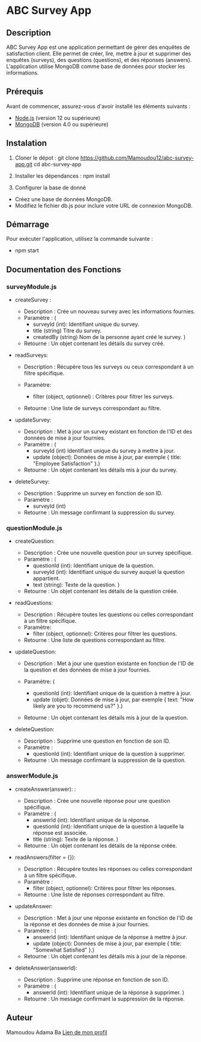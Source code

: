 # ABC Survey App

## Description

ABC Survey App est une application permettant de gérer des enquêtes de satisfaction client. Elle permet de créer, lire, mettre à jour et supprimer des enquêtes (surveys), des questions (questions), et des réponses (answers). L'application utilise MongoDB comme base de données pour stocker les informations.

## Prérequis

Avant de commencer, assurez-vous d'avoir installé les éléments suivants :

- [Node.js](https://nodejs.org/) (version 12 ou supérieure)
- [MongoDB](https://www.mongodb.com/try/download/community) (version 4.0 ou supérieure)

## Instalation
1. Cloner le dépot :
git clone https://github.com/Mamoudou12/abc-survey-app.git
cd abc-survey-app

2. Installer les dépendances :
npm install

3. Configurer la base de donné
- Créez une base de données MongoDB.
- Modifiez le fichier db.js pour inclure votre URL de connexion MongoDB.

## Démarrage
Pour exécuter l'application, utilisez la commande suivante :
- npm start 

## Documentation des Fonctions
### surveyModule.js
- createSurvey :
  - Description : Crée un nouveau survey avec les informations fournies.
  - Paramètre : (
    - surveyId (int): Identifiant unique du survey. 
    - title (string) Titre du survey. 
    - createdBy (string) Nom de la personne ayant créé le survey.
  ) 
  - Retourne : Un objet contenant les détails du survey créé.

- readSurveys:
  - Description : Récupère tous les surveys ou ceux correspondant à un filtre spécifique.
  - Paramètre:
    - filter (object, optionnel) : Critères pour filtrer les surveys. 

  - Retourne : Une liste de surveys correspondant au filtre.

- updateSurvey:
  - Description : Met à jour un survey existant en fonction de l'ID et des données de mise à jour fournies.
  - Paramètre : (
    - surveyId (int) Identifiant unique du survey à mettre à jour.
    - update (object): Données de mise à jour, par exemple { title: "Employee Satisfaction" }.)
  - Retourne : Un objet contenant les détails mis à jour du survey.

- deleteSurvey: 
  - Description : Supprime un survey en fonction de son ID.
  - Paramètre :  
    - surveyId (int) 
  - Retourne : Un message confirmant la suppression du survey.

### questionModule.js
- createQuestion: 
  - Description : Crée une nouvelle question pour un   survey spécifique.
  - Paramètre : (
    - questionId (int): Identifiant unique de la question.
    - surveyId (int): Identifiant unique du survey auquel la question appartient.
    - text (string): Texte de la question.
  ) 
  - Retourne : Un objet contenant les détails de la question créée.

- readQuestions:
  - Description : Récupère toutes les questions ou celles correspondant à un filtre spécifique.
  - Paramètre:
    - filter (object, optionnel): Critères pour filtrer les questions.
  - Retourne : Une liste de questions correspondant au filtre.

- updateQuestion:
  - Description : Met à jour une question existante en fonction de l'ID de la question et des données de mise à jour fournies.
  - Paramètre: (
    - questionId (int): Identifiant unique de la question à mettre à jour.
    - update (objet):  Données de mise à jour, par exemple { text: "How likely are you to recommend us?" }.)
   
  - Retourne : Un objet contenant les détails mis à jour de la question.

- deleteQuestion: 
  - Description : Supprime une question en fonction de son ID.
  - Paramètre :
    - questionId (int): Identifiant unique de la question à supprimer.
  - Retourne : Un message confirmant la suppression de la question.

### answerModule.js
- createAnswer(answer): :
  - Description : Crée une nouvelle réponse pour une question spécifique.
  - Paramètre : (
    - answerId (int): Identifiant unique de la réponse.
    - questionId (int): Identifiant unique de la question à laquelle la réponse est associée.
    - title (string): Texte de la réponse.
  )  
  - Retourne : Un objet contenant les détails de la réponse créée.

- readAnswers(filter = {}): 
  - Description : Récupère toutes les réponses ou celles correspondant à un filtre spécifique.
  - Paramètre : 
    - filter (object, optionnel): Critères pour filtrer les réponses.
  - Retourne : Une liste de réponses correspondant au filtre.

- updateAnswer:
  - Description : Met à jour une réponse existante en fonction de l'ID de la réponse et des données de mise à jour fournies.
  - Paramètre : (
    - answerId (int):  Identifiant unique de la réponse à mettre à jour.
    - update (object):  Données de mise à jour, par exemple { title: "Somewhat Satisfied" }.) 
  - Retourne : Un objet contenant les détails mis à jour de la réponse.

- deleteAnswer(answerId):
  - Description : Supprime une réponse en fonction de son ID.
  - Paramètre : (
    - answerId (int): Identifiant unique de la réponse à supprimer.
  )
  - Retourne : Un message confirmant la suppression de la réponse.

## Auteur
Mamoudou Adama Ba [Lien de mon profil](https://github.com/Mamoudou12)




